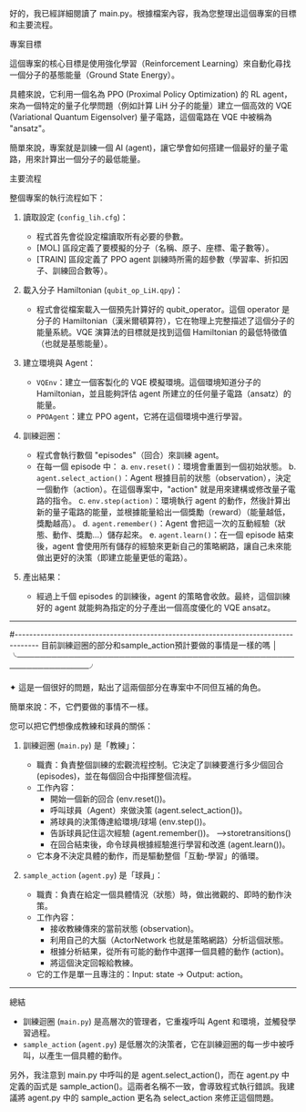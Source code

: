 好的，我已經詳細閱讀了 main.py。根據檔案內容，我為您整理出這個專案的目標和主要流程。

  專案目標

  這個專案的核心目標是使用強化學習（Reinforcement Learning）來自動化尋找一個分子的基態能量（Ground State Energy）。

  具體來說，它利用一個名為 PPO (Proximal Policy Optimization) 的 RL agent，來為一個特定的量子化學問題（例如計算 LiH
  分子的能量）建立一個高效的 VQE (Variational Quantum Eigensolver) 量子電路，這個電路在 VQE 中被稱為 "ansatz"。

  簡單來說，專案就是訓練一個 AI (agent)，讓它學會如何搭建一個最好的量子電路，用來計算出一個分子的最低能量。

  主要流程

  整個專案的執行流程如下：

   1. 讀取設定 (`config_lih.cfg`)：
       * 程式首先會從設定檔讀取所有必要的參數。
       * [MOL] 區段定義了要模擬的分子（名稱、原子、座標、電子數等）。
       * [TRAIN] 區段定義了 PPO agent 訓練時所需的超參數（學習率、折扣因子、訓練回合數等）。

   2. 載入分子 Hamiltonian (`qubit_op_LiH.qpy`)：
       * 程式會從檔案載入一個預先計算好的 qubit_operator。這個 operator 是分子的
         Hamiltonian（漢米爾頓算符），它在物理上完整描述了這個分子的能量系統。VQE 演算法的目標就是找到這個 Hamiltonian
         的最低特徵值（也就是基態能量）。

   3. 建立環境與 Agent：
       * `VQEnv`：建立一個客製化的 VQE 模擬環境。這個環境知道分子的 Hamiltonian，並且能夠評估 agent
         所建立的任何量子電路（ansatz）的能量。
       * `PPOAgent`：建立 PPO agent，它將在這個環境中進行學習。

   4. 訓練迴圈：
       * 程式會執行數個 "episodes"（回合）來訓練 agent。
       * 在每一個 episode 中：
          a.  `env.reset()`：環境會重置到一個初始狀態。
          b.  `agent.select_action()`：Agent
  根據目前的狀態（observation），決定一個動作（action）。在這個專案中，"action" 就是用來建構或修改量子電路的指令。
          c.  `env.step(action)`：環境執行 agent
  的動作，然後計算出新的量子電路的能量，並根據能量給出一個獎勵（reward）（能量越低，獎勵越高）。
          d.  `agent.remember()`：Agent 會把這一次的互動經驗（狀態、動作、獎勵…）儲存起來。
          e.  `agent.learn()`：在一個 episode 結束後，agent
  會使用所有儲存的經驗來更新自己的策略網路，讓自己未來能做出更好的決策（即建立能量更低的電路）。

   5. 產出結果：
       * 經過上千個 episodes 的訓練後，agent 的策略會收斂。最終，這個訓練好的 agent 就能夠為指定的分子產出一個高度優化的
         VQE ansatz。

  ---


  #------------------------------------------------------------------------------------
  目前訓練迴圈的部分和sample_action預計要做的事情是一樣的嗎  │
╰───────────────────────────────────────────────────────────────╯

✦ 這是一個很好的問題，點出了這兩個部分在專案中不同但互補的角色。

  簡單來說：不，它們要做的事情不一樣。

  您可以把它們想像成教練和球員的關係：

   1. 訓練迴圈 (`main.py`) 是「教練」：
       * 職責：負責整個訓練的宏觀流程控制。它決定了訓練要進行多少個回合 (episodes)，並在每個回合中指揮整個流程。
       * 工作內容：
           * 開始一個新的回合 (env.reset())。
           * 呼叫球員（Agent）來做決策 (agent.select_action())。
           * 將球員的決策傳達給環境/球場 (env.step())。
           * 告訴球員記住這次經驗 (agent.remember())。 -->storetransitions()
           * 在回合結束後，命令球員根據經驗進行學習和改進 (agent.learn())。
       * 它本身不決定具體的動作，而是驅動整個「互動-學習」的循環。

   2. `sample_action` (`agent.py`) 是「球員」：
       * 職責：負責在給定一個具體情況（狀態）時，做出微觀的、即時的動作決策。
       * 工作內容：
           * 接收教練傳來的當前狀態 (observation)。
           * 利用自己的大腦（ActorNetwork 也就是策略網路）分析這個狀態。
           * 根據分析結果，從所有可能的動作中選擇一個具體的動作 (action)。
           * 將這個決定回報給教練。
       * 它的工作是單一且專注的：Input: state -> Output: action。

  ---

  總結

   * 訓練迴圈 (`main.py`) 是高層次的管理者，它重複呼叫 Agent 和環境，並觸發學習過程。
   * `sample_action` (`agent.py`) 是低層次的決策者，它在訓練迴圈的每一步中被呼叫，以產生一個具體的動作。

  另外，我注意到 main.py 中呼叫的是 agent.select_action()，而在 agent.py 中定義的函式是
  sample_action()。這兩者名稱不一致，會導致程式執行錯誤。我建議將 agent.py 中的 sample_action 更名為 select_action
  來修正這個問題。
